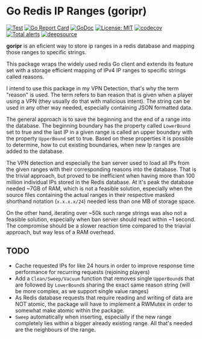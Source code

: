 # Go Redis IP Ranges (goripr)

[![Test](https://github.com/jxsl13/goripr/workflows/Test/badge.svg)](https://github.com/jxsl13/goripr/actions) [![Go Report Card](https://goreportcard.com/badge/github.com/jxsl13/goripr)](https://goreportcard.com/report/github.com/jxsl13/goripr) [![GoDoc](https://godoc.org/github.com/jxsl13/goripr?status.svg)](https://godoc.org/github.com/jxsl13/goripr) [![License: MIT](https://img.shields.io/badge/License-MIT-blue.svg)](https://opensource.org/licenses/MIT) [![codecov](https://codecov.io/gh/jxsl13/goripr/branch/master/graph/badge.svg)](https://codecov.io/gh/jxsl13/goripr) [![Total alerts](https://img.shields.io/lgtm/alerts/g/jxsl13/goripr.svg?logo=lgtm&logoWidth=18)](https://lgtm.com/projects/g/jxsl13/goripr/alerts/) [![deepsource](https://static.deepsource.io/deepsource-badge-light.svg)](https://deepsource.io/gh/jxsl13/goripr/)

**goripr** is an eficient way to store ip ranges in a redis database and mapping those ranges to specific strings.

This package wraps the widely used redis Go client and extends its feature set with a storage efficient mapping of IPv4 IP ranges to specific strings called reasons.

I intend to use this package in my VPN Detection, that's why the term "reason" is used.
The term refers to ban reason that is given when a player using a VPN (they usually do that with malicious intent).
The string can be used in any other way needed, especially containing JSON formatted data.

The general approach is to save the beginning and the end of a range into the database.
The beginning boundary has the property called `LowerBound` set to true and the last IP in a given range is called an upper boundary with the property `UpperBound` set to true.
Based on these properties it is possible to determine, how to cut existing boundaries, when new Ip ranges are added to the database.

The VPN detection and especially the ban server used to load all IPs from the given ranges with their corresponding reasons into the database. That is the trivial approach, but proved to be inefficient when having more than 100 million individual IPs stored in the Redis database. At it's peak the database needed ~7GB of RAM, which is not a feasible solution, especially when the source files containing the actual ranges in their respective masked shorthand notation (`x.x.x.x/24`) needed less than one MB of storage space.

On the other hand, iterating over ~50k such range strings was also not a feasible solution, especially when ban server should react within ~1 second.
The compromise should be a slower reaction time compared to the triavial approach, but way less of a RAM overhead.

## TODO

- Cache requested IPs for like 24 hours in order to improve response time performance for recurring requests (rejoining players)
- Add a `Clean/Sweep/Vacuum` function that removes single `UpperBound`s that are followed by `LowerBound`s sharing the exact same reason string (will be more complex, as we support single value ranges)
- As Redis database requests that require reading and writing of data are NOT atomic, the package will have to implement a RWMutex in order to somewhat make atomic within the package.
- `Sweep` automatically when inserting, especially if the new range completely lies within a bigger already existing range. All that's needed are the neighbours of the range.
